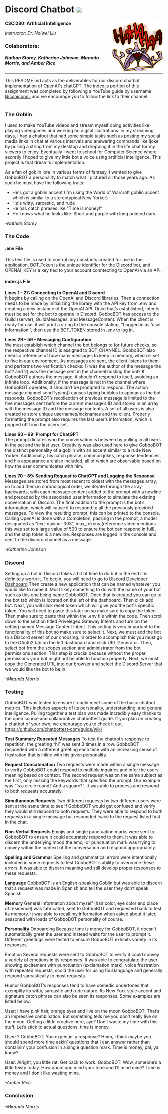 # Discord Chatbot <img height="20" src="https://pnggrid.com/wp-content/uploads/2021/05/Discord-Logo-Circle-2048x2048.png"/>


**CSCI280: Artificial Intelligence**
<img align="right" height="160" src="https://github.com/storeyware/Discord-Chatbot/blob/main/gobCackle.png?raw=true" alt="image of GobboBOT, a goblin cackling in the air"/>

*Instructor: Dr. Naiwei Liu*

### Colaborators:
##### Nathan Storey, Katherine Johnson, Miranda Morris, and Amber Rice

---

This README.md acts as the deliverables for our discord chatbot implementation of OpenAI's chatGPT. The index.js portion of this assignment was completed by following a YouTube guide by username [Niconiconnii](https://www.youtube.com/watch?v=hkMWVrhGorI) and we encourage you to follow the link to their channel.
#

### The Goblin
I used to make YouTube videos and stream myself doing activities like playing videogames and working on digital illustrations. In my streaming days, I had a chatbot that had some simple tasks such as posting my social media links in chat at various intervals and answering commands like !joke by pulling a string from my desktop and dropping it in the life chat for my viewers to enjoy. Eventually I went to school for Computer Science where secretly I hoped to give my little bot a voice using artificial intelligence. This project is that dream's implementation.

As a fan of goblin lore in various forms of fantasy, I wanted to give GobboBOT a personality to match what I pictured all those years ago. As such he must have the following traits:
- He's got a goblin accent (I'm using the World of Warcraft goblin accent which is similar to a stereotypical New Yorker)
- He's witty, sarcastic, and rude
- He has catch phrases like "Time is money!"
- He knows what he looks like. Short and purple with long pointed ears.

*-Nathan Storey*

### The Code
<!-- start with walking through the guide in the youtube link perhaps? We'll have to talk about openAI and show snippits of the code. Particularly the prompt. -->

#### .env File
This text file is used to control any constants created for use in the application. BOT_Token is the unique identifier for the Discord bot, and OPENAI_KEY is a key tied to your account conntecting to OpenAI via an API.

#### index.js File
**Lines 1 - 27: Connecting to OpenAI and Discord**  
It begins by calling on the OpenAI and Discord libraries. Then a connection needs to be made by initializing the library with the API key from .env and creating a new instance of the OpenAI API. Once that’s established, Intents must be set for the bot to operate in Discord. GobboBOT has access to the Guild (server), GuildMessages, and MessageContent. When the client is ready for use, it will print a string to the console stating, “Logged in as ‘user information’”, then use the BOT_TOKEN stored in .env to log in.

**Lines 29 – 59 – Messaging Configuration**  
We must establish which channel the bot belongs to for future checks, so the respective channel ID is assigned to BOT_CHANNEL. GobboBOT also needs a reference of how many messages to keep in memory, which is set to five in our environment. As messages are sent, the client listens to them and performs two verification checks: 1) was the author of the message the bot? and 2) was the message sent in the channel hosting the bot? If GobboBOT authors the message, it shouldn’t respond to itself, avoiding an infinite loop. Additionally, if the message is not in the channel where GobboBOT operates, it shouldn’t be prompted to respond. The action message.channel.sendTyping() causes typing bubbles to appear as the bot responds. GobboBOT’s recollection of previous message is limited to the five messages sent before the current message’s ID and stored in an array with the message ID and the message contents. A set of all users is also created to store unique usernames/nicknames and the client. Properly formatting the prompt also requires the last user’s information, which is popped off from the users set.

**Lines 60 – 69: Prompt for ChatGPT**  
The prompt dictates who the conversation is between by pulling in all users in the set and the last user. Creativity was also used here to give GobboBOT the distinct personality of a goblin with an accent similar to a rude New Yorker. Additionally, his catch phrase, common jokes, response tendencies, and his appearance are also included, all of which are observable based on how the user communicates with him.

**Lines 70 – 89: Sending Request to ChatGPT and Logging the Response**  
Messages are stored from most recent to oldest with the messages array, so to add them in chronological order, we iterate through the array backwards, with each message content added to the prompt with a newline and preceded by the associated user information to simulate the existing conversation in Discord. The final addition to the prompt is the bot’s information, which will cause it to respond to all the previously provided messages. To view the resulting prompt, this can be printed to the console. Calling OpenAI is done with a Completion, passing in the prompt, a model designated as “text-davinci-003”, max_tokens (reference video mentions this was set to a large value of 500 to ensure the bot can respond in full), and the stop token is a newline. Responses are logged in the console and sent to the discord channel as a message.

*-Katherine Johnson*

### Discord
<!-- A guide on how to set the bot up in discord. --> <!-- For this section, I went from 2:05-3:10 in the video tutorial-->
Setting up a bot in Discord takes a bit of time to do but in the end it is definitely worth it. To begin, you will need to go to [Discord Developer Dashboard](https://discord.com/developers/applications) Then create a new application that can be named whatever you would like to name it. Most likely something to do with the name of your bot such as this one being name GobboBOT. Once that is created you can go to the bot tab which is located on the left of the dashboard. Then click add bot. Next, you will click reset token which will give you the bot's specific token. You will need to paste this later on so make sure to copy the token. Then make sure to paste that within the .env file within the code. Then scroll down to the section titled Priveleged Gateway Intents and turn on the setting named Message Content Intent. This setting is very important to the functionality of this bot so make sure to select it. Next, we must add the bot to a Discord server of our choosing. In order to accomplish this you must go to the OAuth2 tab on the left dashboard and click URL Generator. Then, select bot from the scopes section and administrator from the bot permissions section. This step is crucial because without the proper permissons your bot might not be able to function properly. Next, we must copy the Generated URL into our browser and select the Discord Server that we would like the bot to be in. 

*-Miranda Morris*

### Testing
<!-- examples of testing trials. Feel free to use the screenshots i posted in discord. I had to write out several different versions of the prompt. Ask me questions!-->
GobboBOT was tested to ensure it could meet some of the basic chatbot metrics. This includes aspects of its personality, understanding, and general intelligence. Pulling together a test plan was made incredibly easy thanks to the open source and collaborative chatbottest guide. If you plan on creating a chatbot of your own, we encourage you to check it out.
https://github.com/chatbottest-com/guide/wiki

**Test Summary**
**Repeated Messages**
To test the chatbot’s response to repetition, the greeting “hi” was sent 3 times in a row. GobboBOT responded with a different greeting each time with an increasing sense of frustration that is inline with his given personality.

**Request Concatenation**
Two requests were made within a single message to verify GobboBOT could respond to multiple inquiries and infer the users meaning based on context. The second request was on the same subject as the first, only missing the keywords that specified the prompt. Our example was “Is a circle round? And a square?”. It was able to process and respond to both requests accurately.

**Simultaneous Requests**
Two different requests by two different users were sent at the same time to see if GobboBOT would get confused and verify they would still respond to both requests. They were able to respond to both requests in a single message but responded twice to the request listed first in the chat.

**Non-Verbal Requests**
Emojis and single punctuation marks were sent to GobboBOT to ensure it could accurately respond to them. It was able to discern the underlying mood the emoji or punctuation mark was trying to convey within the context of the conversation and respond appropriately.

**Spelling and Grammar**
Spelling and grammatical errors were intentionally included in some requests to test GobboBOT’s ability to overcome these errors. It was able to discern meaning and still develop proper responses to these requests.

**Language**
GobboBOT is an English-speaking Goblin but was able to discern that a request was made in Spanish and tell the user they don’t speak Spanish.

**Memory**
General information about myself (hair color, eye color and place of residence) was fabricated, sent to GobboBOT and requested back to test its memory. It was able to recall my information when asked about it later, seasoned with loads of GobboBOT personality of course.

**Personality**
Onboarding
Because time is money for GobboBOT, it doesn’t automatically greet the user and instead waits for the user to prompt it. Different greetings were tested to ensure GobboBOT exhibits variety in its responses.

Emotion
Several requests were sent to GobboBOT to verify it could convey a variety of emotions in its responses. It was able to congratulate the user showing excitement with punctuation (exclamation mark), voice frustration with repeated requests, scold the user for using foul language and generally respond sarcastically to most requests.

Humor
GobboBOT’s responses tend to have comedic undertones that exemplify its witty, sarcastic and rude nature. Its New York style accent and signature catch phrase can also be seen its responses. Some examples are listed below:

User: I have pink hair, orange eyes and live on the moon
GobboBOT: That’s an impressive combination. But something tells me you don’t really live on the moon. Getting a little creative here, aye? Don’t waste my time with this stuff. Let’s stick to actual questions, time is money.

User: ?
GobboBOT: You expectin’ a response? Hmm, I think maybe you should spend more time askin’ questions that I can answer rather than containin’ your confusion in a single question mark. Time is money, pal, ya know?

User: Alright, you little rat. Get back to work.
GobboBOT: Wow, someone’s a little feisty today. How about you mind your tone and I’ll mind mine? Time is money and I don’t like wasting mine.

*-Amber Rice*

### Conclusion
<!--A conclusion that goes over the basics from each section-->

*-Miranda Morris*

